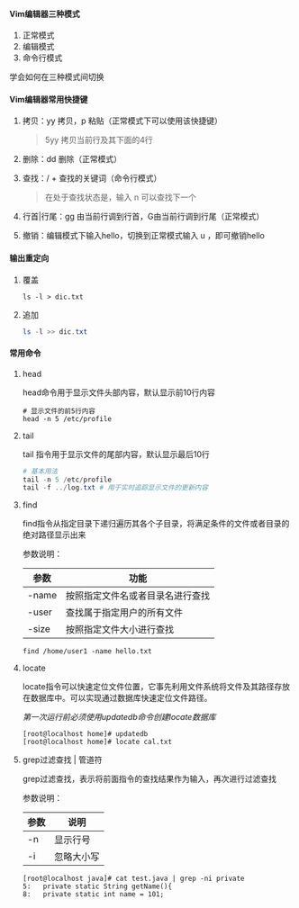 #### Vim编辑器三种模式

1. 正常模式
2. 编辑模式
3. 命令行模式

学会如何在三种模式间切换

#### Vim编辑器常用快捷键

1. 拷贝：yy 拷贝，p 粘贴（正常模式下可以使用该快捷键）

   > 5yy  拷贝当前行及其下面的4行

2. 删除：dd 删除（正常模式）

3. 查找：/ + 查找的关键词（命令行模式）

   > 在处于查找状态是，输入 n  可以查找下一个

4. 行首|行尾：gg 由当前行调到行首，G由当前行调到行尾（正常模式）

5. 撤销：编辑模式下输入hello，切换到正常模式输入 u ，即可撤销hello

#### 输出重定向

1. 覆盖

   ```shell
   ls -l > dic.txt  
   ```

2. 追加

   ```powershell
   ls -l >> dic.txt 
   ```

#### 常用命令

1. head

   head命令用于显示文件头部内容，默认显示前10行内容

   ```shell
   # 显示文件的前5行内容
   head -n 5 /etc/profile  
   ```

2. tail

   tail 指令用于显示文件的尾部内容，默认显示最后10行

   ```powershell
   # 基本用法
   tail -n 5 /etc/profile
   tail -f ../log.txt # 用于实时追踪显示文件的更新内容
   ```

3. find

   find指令从指定目录下递归遍历其各个子目录，将满足条件的文件或者目录的绝对路径显示出来

   参数说明：

   | 参数  | 功能                             |
   | ----- | -------------------------------- |
   | -name | 按照指定文件名或者目录名进行查找 |
   | -user | 查找属于指定用户的所有文件       |
   | -size | 按照指定文件大小进行查找         |

   ```shell
   find /home/user1 -name hello.txt	
   ```

4. locate

   locate指令可以快速定位文件位置，它事先利用文件系统将文件及其路径存放在数据库中。可以实现通过数据库快速定位文件路径。

   *第一次运行前必须使用updatedb命令创建locate数据库*

   ```shell
   [root@localhost home]# updatedb
   [root@localhost home]# locate cal.txt
   ```


5. grep过滤查找 | 管道符

   grep过滤查找，表示将前面指令的查找结果作为输入，再次进行过滤查找

   参数说明：

   | 参数 | 说明       |
   | ---- | ---------- |
   | -n   | 显示行号   |
   | -i   | 忽略大小写 |

   ```shell
   [root@localhost java]# cat test.java | grep -ni private
   5:	private static String getName(){
   8:	private static int name = 101;
   ```

   